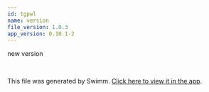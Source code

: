 ```yaml
---
id: tgpwl
name: version
file_version: 1.0.3
app_version: 0.10.1-2
---
```


new version

<br/>

This file was generated by Swimm. [Click here to view it in the app](http://localhost:5000/repos/Z2l0aHViJTNBJTNBdDElM0ElM0FlcmFuLXN3aW1t/docs/tgpwl).